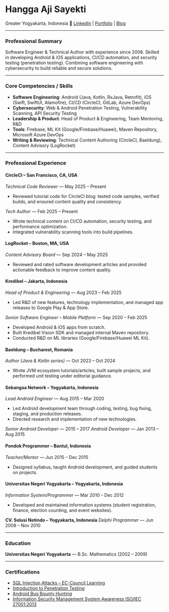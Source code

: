 # Hangga Aji Sayekti

Greater Yogyakarta, Indonesia
🔗 [LinkedIn](https://www.linkedin.com/in/hanggaajisayekti) | [Portfolio](https://hangga.github.io) | [Blog](https://hangga.github.io/blog)

---

### **Professional Summary**

Software Engineer & Technical Author with experience since 2008. Skilled in developing Android & iOS applications, CI/CD automation, and security testing (penetration testing). Combining software engineering with cybersecurity to build reliable and secure solutions.

---

### **Core Competencies / Skills**

* **Software Engineering**: Android (Java, Kotlin, RxJava, Retrofit), iOS (Swift, SwiftUI, Alamofire), CI/CD (CircleCI, GitLab, Azure DevOps)
* **Cybersecurity**: Web & Android Penetration Testing, Vulnerability Scanning, API Security Testing
* **Leadership & Product**: Head of Product & Engineering, Team Mentoring, R\&D
* **Tools**: Firebase, ML Kit (Google/Firebase/Huawei), Maven Repository, Microsoft Azure DevOps
* **Writing & Reviewing**: Technical Content Authoring (CircleCI, Baeldung), Content Advisory (LogRocket)

---

### **Professional Experience**

#### CircleCI – San Francisco, CA, USA
*Technical Code Reviewer* — May 2025 – Present

* Reviewed tutorial code for CircleCI blog: tested code samples, verified builds, and ensured content quality and consistency.

*Tech Author* — Feb 2025 – Present

* Wrote technical content on CI/CD automation, security testing, and performance optimization.
* Integrated vulnerability scanning tools into build pipelines.

#### LogRocket – Boston, MA, USA
*Content Advisory Board* — Sep 2024 – May 2025

* Reviewed and rated software development articles and provided actionable feedback to improve content quality.

#### Kredibel – Jakarta, Indonesia
*Head of Product & Engineering* — Aug 2023 – Feb 2025

* Led R\&D of new features, technology implementation, and managed app releases to Google Play & App Store.

*Senior Software Engineer – Mobile Platform* — Sep 2020 – Feb 2025

* Developed Android & iOS apps from scratch.
* Built Kredibel Vision SDK and managed internal Maven repository.
* Conducted R\&D on ML libraries (Google/Firebase/Huawei ML Kit).

#### Baeldung – Bucharest, Romania
*Author (Java & Kotlin series)* — Oct 2023 – Oct 2024

* Wrote JVM ecosystem tutorials/articles, built sample projects, and performed unit testing under editorial guidance.

#### Sebangsa Network – Yogyakarta, Indonesia
*Lead Android Engineer* — Aug 2015 – Mar 2020

* Led Android development team through coding, testing, bug fixing, staging, and production releases.
* Directed research and implementation of new technologies.

*Senior Android Developer* — 2015 – 2017
*Android Developer* — Jan 2013 – Aug 2015

#### Pondok Programmer – Bantul, Indonesia
*Teacher/Mentor* — Jun 2015 – Dec 2015

* Designed syllabus, taught Android development, and guided students on projects.

#### Universitas Negeri Yogyakarta – Yogyakarta, Indonesia
*Information System/Programmer* — Mar 2010 – Dec 2012

* Developed and maintained information systems (student registration, finance, election counting, and event websites).

**CV. Solusi Netindo – Yogyakarta, Indonesia**
*Delphi Programmer* — Jun 2008 – Nov 2010

---

### **Education**

**Universitas Negeri Yogyakarta** — B.Sc. Mathematics (2002 – 2009)

---

### **Certifications**

* [SQL Injection Attacks – EC-Council Learning](https://learn.eccouncil.org/certificate/f773daad-2dfd-4501-adff-940124dd7d60?logged=true)
* [Introduction to Penetration Testing](https://elearning.securityblue.team/home/certificate/281113316)
* [Android Bug Bounty Hunting](https://learn.eccouncil.org/certificate/6c69658e-c781-4270-a4f2-7153eed0f0e3?logged=true)
* [Information Security Management System Awareness ISO/IEC 27001:2013](https://raw.githubusercontent.com/hangga/cv/main/img/Hangga%20Aji%20Sayekti.jpg)
